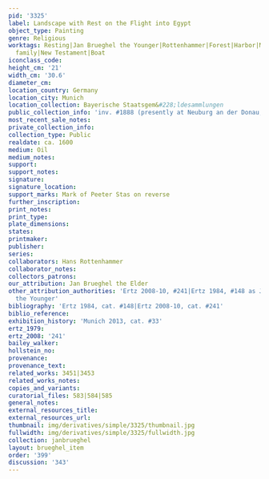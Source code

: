 ```yaml
---
pid: '3325'
label: Landscape with Rest on the Flight into Egypt
object_type: Painting
genre: Religious
worktags: Resting|Jan Brueghel the Younger|Rottenhammer|Forest|Harbor|Mountain|River|Holy
  family|New Testament|Boat
iconclass_code:
height_cm: '21'
width_cm: '30.6'
diameter_cm:
location_country: Germany
location_city: Munich
location_collection: Bayerische Staatsgem&#228;ldesammlungen
public_collection_info: 'inv. #1888 (presently at Neuburg an der Donau, Staatsgalerie)'
most_recent_sale_notes:
private_collection_info:
collection_type: Public
realdate: ca. 1600
medium: Oil
medium_notes:
support:
support_notes:
signature:
signature_location:
support_marks: Mark of Peeter Stas on reverse
further_inscription:
print_notes:
print_type:
plate_dimensions:
states:
printmaker:
publisher:
series:
collaborators: Hans Rottenhammer
collaborator_notes:
collectors_patrons:
our_attribution: Jan Brueghel the Elder
other_attribution_authorities: 'Ertz 2008-10, #241|Ertz 1984, #148 as Jan Brueghel
  the Younger'
bibliography: 'Ertz 1984, cat. #148|Ertz 2008-10, cat. #241'
biblio_reference:
exhibition_history: 'Munich 2013, cat. #33'
ertz_1979:
ertz_2008: '241'
bailey_walker:
hollstein_no:
provenance:
provenance_text:
related_works: 3451|3453
related_works_notes:
copies_and_variants:
curatorial_files: 583|584|585
general_notes:
external_resources_title:
external_resources_url:
thumbnail: img/derivatives/simple/3325/thumbnail.jpg
fullwidth: img/derivatives/simple/3325/fullwidth.jpg
collection: janbrueghel
layout: brueghel_item
order: '399'
discussion: '343'
---
```

